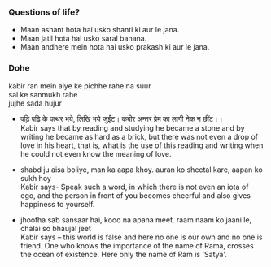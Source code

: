  ### Questions of life?
- Maan ashant hota hai usko shanti ki aur le jana.
- Maan jatil hota hai usko saral banana.
- Maan andhere mein hota hai usko prakash ki aur le jana.     


### Dohe

kabir ran mein aiye ke pichhe rahe na suur    
sai ke sanmukh rahe   
jujhe sada hujur    

- पढ़ि पढ़ि के पत्थर भये, लिखि भये जुईंट। कबीर अन्तर प्रेम का लागी नेक न छींट।।     
Kabir says that by reading and studying he became a stone and by writing he became as hard as a brick, but there was not even a drop of love in his heart, that is, what is the use of this reading and writing when he could not even know the meaning of love.


- shabd ju aisa boliye, man ka aapa khoy. auran ko sheetal kare, aapan ko sukh hoy      
Kabir says- Speak such a word, in which there is not even an iota of ego, and the person in front of you becomes cheerful and also gives happiness to yourself.


- jhootha sab sansaar hai, kooo na apana meet. raam naam ko jaani le, chalai so bhaujal jeet    
Kabir says – this world is false and here no one is our own and no one is friend. One who knows the importance of the name of Rama, crosses the ocean of existence. Here only the name of Ram is 'Satya'.
